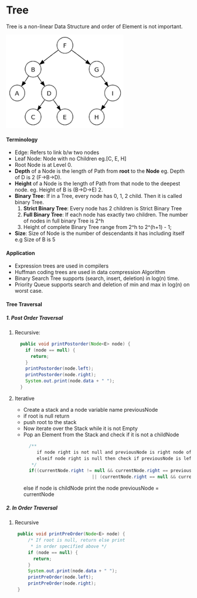 # Tree

Tree is a non-linear Data Structure and order of Element is not important.

![Tree image](./tree.png)

#### Terminology

- Edge: Refers to link b/w two nodes
- Leaf Node: Node with no Children eg.[C, E, H]
- Root Node is at Level 0.
- **Depth** of a Node is the length of Path from **root** to the **Node**
  eg. Depth of D is 2 (F->B->D).
- **Height** of a Node is the length of Path from that node to the deepest node.
  eg. Height of B is (B->D->E) 2.
- **Binary Tree**: If in a Tree, every node has 0, 1, 2 child. Then it is called binary Tree.
  1.  **Strict Binary Tree**: Every node has 2 children is Strict Binary Tree
  2.  **Full Binary Tree**: If each node has exactly two children. The number of nodes in full
      binary Tree is 2^h
  3.  Height of complete Binary Tree range from 2^h to 2^(h+1) - 1;
- **Size**: Size of Node is the number of descendants it has including itself
  e.g Size of B is 5

#### Application

- Expression trees are used in compilers
- Huffman coding trees are used in data compression Algorithm
- Binary Search Tree supports (search, insert, deletion) in log(n) time.
- Priority Queue supports search and deletion of min and max in log(n) on worst case.

#### Tree Traversal

##### 1. Post Order Traversal

1. Recursive:

   ```java
     public void printPostorder(Node<E> node) {
       if (node == null) {
         return;
       }
       printPostorder(node.left);
       printPostorder(node.right);
       System.out.print(node.data + " ");
     }
   ```

2. Iterative
   - Create a stack and a node variable name previousNode
   - if root is null return
   - push root to the stack
   - Now iterate over the Stack while it is not Empty
   - Pop an Element from the Stack and check
     if it is not a childNode
     ```java
       /**
          if node right is not null and previousNode is right node of current thus right is traversed we need to print parent
          elseif node right is null then check if previousNode is left of currentNode then print the Parent Node
        */
       if((currentNode.right != null && currentNode.right == previousNode)
                               || (currentNode.right == null && currentNode.left == previousNode))
     ```
     else if node is childNode
     print the node
     previousNode = currentNode

##### 2. In Order Traversal

1. Recursive
   ```java
    public void printPreOrder(Node<E> node) {
        /* If root is null, return else print
         * in order specified above */
        if (node == null) {
          return;
        }
        System.out.print(node.data + " ");
        printPreOrder(node.left);
        printPreOrder(node.right);
    }
   ```
